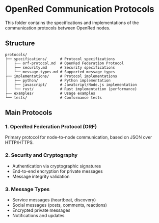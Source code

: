 # OpenRed Communication Protocols

This folder contains the specifications and implementations of the communication protocols between OpenRed nodes.

## Structure

```
protocols/
├── specifications/      # Protocol specifications
│   ├── orf-protocol.md  # OpenRed Federation Protocol
│   ├── security.md      # Security specifications
│   └── message-types.md # Supported message types
├── implementations/     # Protocol implementations
│   ├── python/          # Python implementation
│   ├── javascript/      # JavaScript/Node.js implementation
│   └── rust/            # Rust implementation (performance)
├── examples/            # Usage examples
└── tests/               # Conformance tests
```

## Main Protocols

### 1. OpenRed Federation Protocol (ORF)
Primary protocol for node-to-node communication, based on JSON over HTTP/HTTPS.

### 2. Security and Cryptography
- Authentication via cryptographic signatures
- End-to-end encryption for private messages
- Message integrity validation

### 3. Message Types
- Service messages (heartbeat, discovery)
- Social messages (posts, comments, reactions)
- Encrypted private messages
- Notifications and updates
